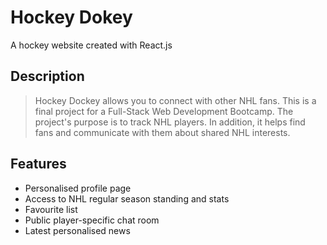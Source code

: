 # Hockey Dokey

A hockey website created with React.js

## Description

> Hockey Dockey allows you to connect with other NHL fans. This is a final project for a Full-Stack Web Development Bootcamp. The project's purpose is to track NHL players. In addition, it helps find fans and communicate with them about shared NHL interests.

## Features

- Personalised profile page
- Access to NHL regular season standing and stats
- Favourite list
- Public player-specific chat room
- Latest personalised news
